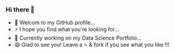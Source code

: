 ### Hi there 👋
- 💬 Welcom to my GitHub profile...
- ⚡ I hope you find what you're looking for...
- 🔭 Currently working on my Data Science Portfolio...
- 😄 Glad to see you! Leave a ⭐️ & fork if you see what you like !!!


<!--
**hosamn/hosamn** is a ✨ _special_ ✨ repository because its `README.md` (this file) appears on your GitHub profile.

Here are some ideas to get you started:

- 🔭 I’m currently working on ...
- 🌱 I’m currently learning ...
- 👯 I’m looking to collaborate on ...
- 🤔 I’m looking for help with ...
- 💬 Ask me about ...
- 📫 How to reach me: ...
- 😄 Pronouns: ...
- ⚡ Fun fact: ...
-->
